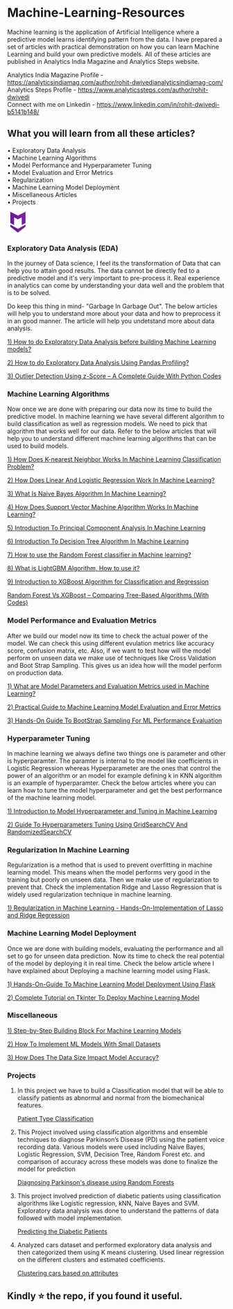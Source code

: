 # Machine-Learning-Resources

Machine learning is the application of Artificial Intelligence where a predictive model learns identifying pattern from the data. 
I have prepared a set of articles with practical demonstration on how you can learn Machine Learning and build your own predictive models. 
All of these articles are published in Analytics India Magazine and Analytics Steps website. 

Analytics India Magazine Profile - https://analyticsindiamag.com/author/rohit-dwivedianalyticsindiamag-com/  \
Analytics Steps Profile - https://www.analyticssteps.com/author/rohit-dwivedi  \
Connect with me on Linkedin - https://www.linkedin.com/in/rohit-dwivedi-b5141b148/


## What you will learn from all these articles? 

• Exploratory Data Analysis\
• Machine Learning Algorithms\
• Model Performance and Hyperparameter Tuning\
• Model Evaluation and Error Metrics\
• Regularization\
• Machine Learning Model Deployment\
• Miscellaneous Articles\
• Projects

![alt text](https://github.com/adam-p/markdown-here/raw/master/src/common/images/icon48.png )

### Exploratory Data Analysis (EDA)
In the journey of Data science, I feel its the transformation of Data that can help you to attain good results. The data cannot be directly fed to a predictive model and it's very important to pre-process it. Real experience in analytics can come by understanding your data well and the problem that is to be solved.

Do keep this thing in mind- "Garbage In Garbage Out". The below articles will help you to understand more about your data and how to preprocess it in an good manner. The article will help you undetstand more about data analysis.


[1) How to do Exploratory Data Analysis before building Machine Learning models?](https://www.analyticssteps.com/blogs/how-do-exploratory-data-analysis-building-machine-learning-models)

[2) How to do Exploratory Data Analysis Using Pandas Profiling?](https://www.analyticssteps.com/blogs/how-do-exploratory-data-analysis-using-pandas-profiling)

[3) Outlier Detection Using z-Score – A Complete Guide With Python Codes](https://analyticsindiamag.com/outlier-detection-using-z-score-a-complete-guide-with-python-codes/)

### Machine Learning Algorithms 

Now once we are done with preparing our data now its time to build the predictive model. 
In machine learning we have several different algorithm to build classification as well as regression models. We need to pick that algorithm that works well for our data.
Refer to the below articles that will help you to understand different machine learning algorithms that can be used to build models.  


[1) How Does K-nearest Neighbor Works In Machine Learning Classification Problem?](https://www.analyticssteps.com/blogs/how-does-k-nearest-neighbor-works-machine-learning-classification-problem)

[2) How Does Linear And Logistic Regression Work In Machine Learning?](https://www.analyticssteps.com/blogs/how-does-linear-and-logistic-regression-work-machine-learning)

[3) What Is Naive Bayes Algorithm In Machine Learning?](https://www.analyticssteps.com/blogs/what-naive-bayes-algorithm-machine-learning)

[4) How Does Support Vector Machine Algorithm Works In Machine Learning?](https://www.analyticssteps.com/blogs/how-does-support-vector-machine-algorithm-works-machine-learning)

[5) Introduction To Principal Component Analysis In Machine Learning](https://www.analyticssteps.com/blogs/introduction-principal-component-analysis-machine-learning)

[6) Introduction To Decision Tree Algorithm In Machine Learning](https://www.analyticssteps.com/blogs/introduction-decision-tree-algorithm-machine-learning)

[7) How to use the Random Forest classifier in Machine learning?](https://www.analyticssteps.com/blogs/how-use-random-forest-classifier-machine-learning)

[8) What is LightGBM Algorithm, How to use it?](https://www.analyticssteps.com/blogs/what-light-gbm-algorithm-how-use-it)

[9) Introduction to XGBoost Algorithm for Classification and Regression](https://www.analyticssteps.com/blogs/introduction-xgboost-algorithm-classification-and-regression)

[Random Forest Vs XGBoost – Comparing Tree-Based Algorithms (With Codes)](https://analyticsindiamag.com/random-forest-vs-xgboost-comparing-tree-based-algorithms-with-codes/)


### Model Performance and Evaluation Metrics

After we build our model now its time to check the actual power of the model. We can check this using different evulation metrics like accuracy score, confusion matrix, etc. Also, if we want to test how will the model perform on unseen data we make use of techniques like Cross Validation and Boot Strap Sampling. This gives us an idea how will the model perform on production data. 

[1) What are Model Parameters and Evaluation Metrics used in Machine Learning?](https://www.analyticssteps.com/blogs/what-are-model-parameters-and-evaluation-metrics-used-machine-learning)

[2) Practical Guide to Machine Learning Model Evaluation and Error Metrics](https://analyticsindiamag.com/practical-guide-to-machine-learning-model-evaluation-and-error-metrics)

[3) Hands-On Guide To BootStrap Sampling For ML Performance Evaluation](https://analyticsindiamag.com/hands-on-guide-to-bootstrap-sampling-for-ml-performance-evaluation)



### Hyperparameter Tuning 

In machine learning we always define two things one is parameter and other is hyperparamter. The paramter is internal to the model like coefficients in Logistic Regression whereas Hyperparameter are the ones that control the power of an algorithm or an model for example defining k in KNN algorithm is an example of hyperparamter. 
Check the below articles where you can learn how to tune the model hyperparameter and get the best performance of the machine learning model. 

[1) Introduction to Model Hyperparameter and Tuning in Machine Learning](https://www.analyticssteps.com/blogs/introduction-model-hyperparameter-and-tuning-machine-learning)

[2) Guide To Hyperparameters Tuning Using GridSearchCV And RandomizedSearchCV](https://analyticsindiamag.com/guide-to-hyperparameters-tuning-using-gridsearchcv-and-randomizedsearchcv/)


### Regularization In Machine Learning 

Regularization is a method that is used to prevent overfitting in machine learning model. This means when the model performs very good in the training but poorly on unseen data.
Then we make use of regularization to prevent that. Check the implementation Ridge and Lasso Regression that is widely used regularization technique in machine learning.

[1) Regularization in Machine Learning - Hands-On-Implementation of Lasso and Ridge Regression](https://analyticsindiamag.com/hands-on-implementation-of-lasso-and-ridge-regression)


### Machine Learning Model Deployment

Once we are done with building models, evaluating the performance and all set to go for unseen data prediction. Now its time to check the real potential of the model by deploying it in real time. Check the below article where I have explained about Deploying a machine learning model using Flask. 

[1) Hands-On-Guide To Machine Learning Model Deployment Using Flask](https://analyticsindiamag.com/hands-on-guide-to-machine-learning-model-deployment-using-flask/)

[2) Complete Tutorial on Tkinter To Deploy Machine Learning Model](https://analyticsindiamag.com/complete-tutorial-on-tkinter-to-deploy-machine-learning-model/)

### Miscellaneous

[1) Step-by-Step Building Block For Machine Learning Models](https://analyticsindiamag.com/step-by-step-building-block-for-machine-learning-models)

[2) How To Implement ML Models With Small Datasets](https://analyticsindiamag.com/how-to-implement-ml-models-with-small-datasets/)

[3) How Does The Data Size Impact Model Accuracy?](https://analyticsindiamag.com/how-does-the-data-size-impact-model-accuracy/)



### Projects 

1) In this project we have to build a Classification model that will be able to classify patients as abnormal and normal from the biomechanical features. 

      [Patient Type Classification](https://github.com/Rohitdwivedi16111998/rohitdwivedi/blob/master/KNN-%20Patient%20type%20Classification.ipynb)

2) This Project involved using classification algorithms and ensemble techniques to diagnose Parkinson’s Disease (PD) using the patient voice recording data. Various models were used including Naive Bayes, Logistic Regression, SVM, Decision Tree, Random Forest etc. and comparison of accuracy across these models was done to finalize the model for prediction

      [Diagnosing Parkinson's disease using Random Forests ](https://github.com/Rohitdwivedi16111998/rohitdwivedi/blob/master/Parkinson%E2%80%99s%20Disease.ipynb)

3) This project involved prediction of diabetic patients using classification algorithms like Logistic regression, kNN, Naive Bayes and SVM. Exploratory data analysis was done to understand the patterns of data followed with model implementation.

      [Predicting the Diabetic Patients](https://github.com/Rohitdwivedi16111998/rohitdwivedi/blob/master/Parkinson%E2%80%99s%20Disease.ipynb)

4) Analyzed cars dataset and performed exploratory data analysis and then categorized them using K means clustering. Used linear regression on the different clusters and estimated coefficients.

      [Clustering cars based on attributes](https://github.com/Rohitdwivedi16111998/rohitdwivedi/blob/master/Classifying%20Silhouttes%20of%20vehicle.ipynb)
     
     
## Kindly ⭐ the repo, if you found it useful.

